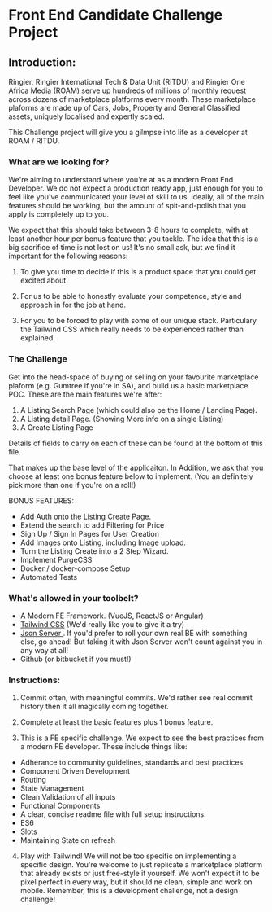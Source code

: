 # Front End Candidate Challenge Project
## Introduction:

Ringier, Ringier International Tech & Data Unit (RITDU) and Ringier One Africa Media (ROAM) serve up hundreds of millions of monthly request across dozens of marketplace platforms every month. These marketplace plaforms are made up of Cars, Jobs, Property and General Classified assets, uniquely localised and expertly scaled. 

This Challenge project will give you a gilmpse into life as a developer at ROAM / RITDU. 

### What are we looking for? 

We're aiming to understand where you're at as a modern Front End Developer. We do not expect a  production ready app, just enough for you to feel like you've communicated your level of skill to us. Ideally, all of the main features should be working, but the amount of spit-and-polish that you apply is completely up to you. 

We expect that this should take between 3-8 hours to complete, with at least another hour per bonus feature that you tackle. The idea that this is a big sacrifice of time is not lost on us! It's no small ask, but we find it important for the following reasons:

1. To give you time to decide if this is a product space that you could get excited about. 

2. For us to be able to honestly evaluate your competence, style and approach in for the job at hand. 

3. For you to be forced to play with some of our unique stack. Particulary the Tailwind CSS which really needs to be experienced rather than explained. 

### The Challenge 

Get into the head-space of buying or selling on your favourite marketplace plaform (e.g. Gumtree if you're in SA), and build us a basic marketplace POC. These are the main features we're after: 

1. A Listing Search Page (which could also be the Home / Landing Page). 
2. A Listing detail Page. (Showing More info on a single Listing)
3. A Create Listing Page

Details of fields to carry on each of these can be found at the bottom of this file. 

That makes up the base level of the applicaiton. In Addition, we ask that you choose at least one bonus feature below to implement.  (You an definitely pick more than one if you're on a roll!)

BONUS FEATURES:
* Add Auth onto the Listing Create Page. 
* Extend the search to add Filtering for Price
* Sign Up / Sign In Pages for User Creation
* Add Images onto Listing, including Image upload.
* Turn the Listing Create into a 2 Step Wizard. 
* Implement PurgeCSS 
* Docker / docker-compose Setup
* Automated Tests

### What's allowed in your toolbelt? 
* A Modern FE Framework. (VueJS, ReactJS or Angular)
* [Tailwind CSS](https://tailwindcss.com/) (We'd really like you to give it a try)
* [Json Server ](https://github.com/typicode/json-server). If you'd prefer to roll your own real BE with something else, go ahead! But faking it with Json Server won't count against you in any way at all!
* Github (or bitbucket if you must!)

### Instructions:
1. Commit often, with meaningful commits. We'd rather see real commit history then it all magically coming together. 

2. Complete at least the basic features plus 1 bonus feature. 

3. This is a FE specific challenge. We expect to see the best practices from a modern FE developer. These include things like:
  * Adherance to community guidelines, standards and best practices
  * Component Driven Development
  * Routing
  * State Management
  * Clean Validation of all inputs
  * Functional Components
  * A clear, concise readme file with full setup instructions. 
  * ES6
  * Slots
  * Maintaining State on refresh
  
4. Play with Tailwind! We will not be too specific on implementing a specific design. You're welcome to just replicate a marketplace platform that already exists or just free-style it yourself. We won't expect it to be pixel perfect in every way, but it should ne clean, simple and work on mobile. Remember, this is a development challenge, not a design challenge! 



